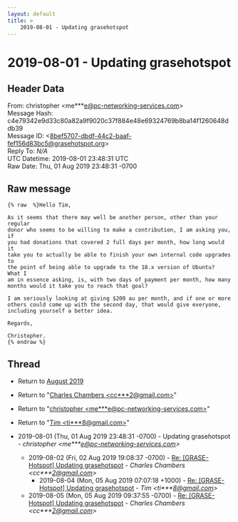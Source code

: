 ```yaml
---
layout: default
title: >
    2019-08-01 - Updating grasehotspot
---
```


# 2019-08-01 - Updating grasehotspot

## Header Data

From: christopher \<me***e@pc-networking-services.com\><br>
Message Hash: c4e79342e9d33c80a82a9f9020c37f884e48e69324769b8ba14f1260648ddb39<br>
Message ID: \<8bef5707-dbdf-44c2-baaf-fef156d83bc5@grasehotspot.org\><br>
Reply To: _N/A_<br>
UTC Datetime: 2019-08-01 23:48:31 UTC<br>
Raw Date: Thu, 01 Aug 2019 23:48:31 -0700<br>

## Raw message

```
{% raw  %}Hello Tim,

As it seems that there may well be another person, other than your regular 
donor who seems to be willing to make a contribution, I am asking you, if 
you had donations that covered 2 full days per month, how long would it 
take you to actually be able to finish your own internal code upgrades to 
the point of being able to upgrade to the 18.x version of Ubuntu?  What I 
am in essence asking, is, with two days of payment per month, how many 
months would it take you to reach that goal?

I am seriously looking at giving $200 au per month, and if one or more 
others could come up with the second day, that would give everyone, 
including yourself a better idea. 

Regards,

Christopher.
{% endraw %}
```

## Thread

+ Return to [August 2019](/archive/2019/08)

+ Return to "[Charles Chambers <cc***2<span>@</span>gmail.com>](/authors/cc___2_at_gmail_com)"
+ Return to "[christopher <me***e<span>@</span>pc-networking-services.com>](/authors/me___e_at_pcnetworkingservices_com)"
+ Return to "[Tim <ti***8<span>@</span>gmail.com>](/authors/ti___8_at_gmail_com)"

+ 2019-08-01 (Thu, 01 Aug 2019 23:48:31 -0700) - Updating grasehotspot - _christopher \<me***e@pc-networking-services.com\>_
  + 2019-08-02 (Fri, 02 Aug 2019 19:08:37 -0700) - [Re: [GRASE-Hotspot] Updating grasehotspot](/archive/2019/08/88ae60266f307fd351092a8b7d6d7e565d8c2597c70d98c88484c250cd44e3b6) - _Charles Chambers \<cc***2@gmail.com\>_
    + 2019-08-04 (Mon, 05 Aug 2019 07:07:18 +1000) - [Re: [GRASE-Hotspot] Updating grasehotspot](/archive/2019/08/96e1eb8773b038243b38812f91f32e97bc8823bcf6b160df2148bf65c2a8e042) - _Tim \<ti***8@gmail.com\>_
  + 2019-08-05 (Mon, 05 Aug 2019 09:37:55 -0700) - [Re: [GRASE-Hotspot] Updating grasehotspot](/archive/2019/08/cf70e76e6efbe68993b13aace0c8edbc6540199bbd7f3141b9ce16d758805cb9) - _Charles Chambers \<cc***2@gmail.com\>_

